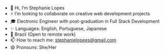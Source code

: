 - 👋 Hi, I’m Stephanie Lopes
- ⚡ I’m looking to collaborate on creative web development projects
- 🎓 Electronic Engineer with post-graduation in Full Stack Development
- ✨ Languages: English, Portuguese, Japanese
- 📍  Brazil (Open to remote work)
- 📫 How to reach me: stephanielopees@gmail.com
- 😄 Pronouns: She/Her


<!---
stephanie-lops/stephanie-lops is a ✨ special ✨ repository because its `README.md` (this file) appears on your GitHub profile.
You can click the Preview link to take a look at your changes.
- ⚡ Fun fact: I'm also a photographer
💞️ 
--->
